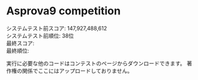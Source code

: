 # Asprova9 competition
システムテスト前スコア: 147,927,488,612  
システムテスト前順位: 38位   
最終スコア:  
最終順位:  


実行に必要な他のコードはコンテストのページからダウンロードできます。
著作権の関係でここにはアップロードしておりません。
